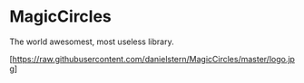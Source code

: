 MagicCircles
============

The world awesomest, most useless library.

[https://raw.githubusercontent.com/danielstern/MagicCircles/master/logo.jpg]
